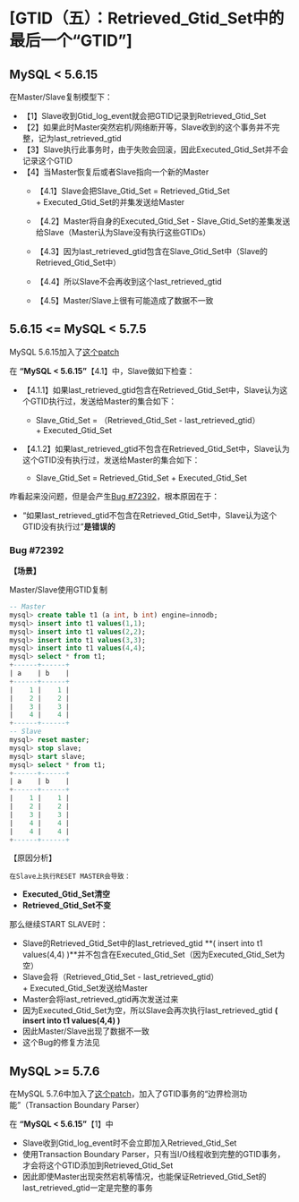 

# [GTID（五）：Retrieved\_Gtid\_Set中的最后一个“GTID”]

## MySQL < 5.6.15

在Master/Slave复制模型下：

*   【1】Slave收到Gtid\_log\_event就会把GTID记录到Retrieved\_Gtid\_Set
*   【2】如果此时Master突然宕机/网络断开等，Slave收到的这个事务并不完整，记为last\_retrieved\_gtid
*   【3】Slave执行此事务时，由于失败会回滚，因此Executed\_Gtid\_Set并不会记录这个GTID
*   【4】当Master恢复后或者Slave指向一个新的Master
    *   【4.1】Slave会把Slave\_Gtid\_Set = Retrieved\_Gtid\_Set + Executed\_Gtid\_Set的并集发送给Master
    *   【4.2】Master将自身的Executed\_Gtid\_Set - Slave\_Gtid\_Set的差集发送给Slave（Master认为Slave没有执行这些GTIDs）
    *   【4.3】因为last\_retrieved\_gtid包含在Slave\_Gtid\_Set中（Slave的Retrieved\_Gtid\_Set中）
    *   【4.4】所以Slave不会再收到这个last\_retrieved\_gtid  
        
    *   【4.5】Master/Slave上很有可能造成了数据不一致

## 5.6.15 <= MySQL < 5.7.5

MySQL 5.6.15加入了[这个patch](https://github.com/mysql/mysql-server/commit/e7a4cbe6a6449989e483d46abe79169f717a0725)

在 **“MySQL < 5.6.15”**【4.1】中，Slave做如下检查：

*   【4.1.1】如果last\_retrieved\_gtid包含在Retrieved\_Gtid\_Set中，Slave认为这个GTID执行过，发送给Master的集合如下：
    *   Slave\_Gtid\_Set = （Retrieved\_Gtid\_Set - last\_retrieved\_gtid）+ Executed\_Gtid\_Set  
        
*   【4.1.2】如果last\_retrieved\_gtid不包含在Retrieved\_Gtid\_Set中，Slave认为这个GTID没有执行过，发送给Master的集合如下：
    *   Slave\_Gtid\_Set = Retrieved\_Gtid\_Set + Executed\_Gtid\_Set

咋看起来没问题，但是会产生[Bug #72392](https://bugs.mysql.com/bug.php?id=72392)，根本原因在于：

*   “如果last\_retrieved\_gtid不包含在Retrieved\_Gtid\_Set中，Slave认为这个GTID没有执行过”**是错误的**  
    

### Bug #72392

**【场景】**

 Master/Slave使用GTID复制

```sql
-- Master
mysql> create table t1 (a int, b int) engine=innodb;
mysql> insert into t1 values(1,1);
mysql> insert into t1 values(2,2);
mysql> insert into t1 values(3,3);
mysql> insert into t1 values(4,4);
mysql> select * from t1;
+------+------+
| a    | b    |
+------+------+
|    1 |    1 |
|    2 |    2 |
|    3 |    3 |
|    4 |    4 |
+------+------+
-- Slave
mysql> reset master;
mysql> stop slave;
mysql> start slave;
mysql> select * from t1;
+------+------+
| a    | b    |
+------+------+
|    1 |    1 |
|    2 |    2 |
|    3 |    3 |
|    4 |    4 |
|    4 |    4 |
+------+------+
```

【原因分析】

```plain
在Slave上执行RESET MASTER会导致：
```

*   **Executed\_Gtid\_Set清空**
*   **Retrieved\_Gtid\_Set不变**

那么继续START SLAVE时：

*   Slave的Retrieved\_Gtid\_Set中的last\_retrieved\_gtid **( insert into t1 values(4,4) )**并不包含在Executed\_Gtid\_Set（因为Executed\_Gtid\_Set为空）
*   Slave会将（Retrieved\_Gtid\_Set - last\_retrieved\_gtid）+ Executed\_Gtid\_Set发送给Master
*   Master会将last\_retrieved\_gtid再次发送过来
*   因为Executed\_Gtid\_Set为空，所以Slave会再次执行last\_retrieved\_gtid **( insert into t1 values(4,4) )**
*   因此Master/Slave出现了数据不一致
*   这个Bug的修复方法见

## MySQL >= 5.7.6 

在MySQL 5.7.6中加入了[这个patch](https://github.com/mysql/mysql-server/commit/9dab9dad975d09b8f37f33bf3c522d36fdf1d0f9)，加入了GTID事务的“边界检测功能”（Transaction Boundary Parser）

在 **“MySQL < 5.6.15”**【1】中

*   Slave收到Gtid\_log\_event时不会立即加入Retrieved\_Gtid\_Set
*   使用Transaction Boundary Parser，只有当I/O线程收到完整的GTID事务，才会将这个GTID添加到Retrieved\_Gtid\_Set
*   因此即使Master出现突然宕机等情况，也能保证Retrieved\_Gtid\_Set的last\_retrieved\_gtid一定是完整的事务



